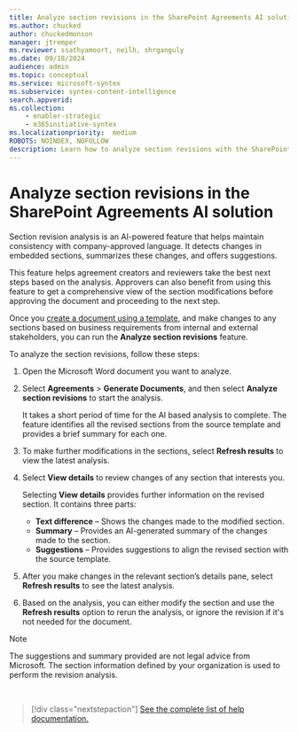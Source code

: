 ```yaml
---
title: Analyze section revisions in the SharePoint Agreements AI solution
ms.author: chucked
author: chuckedmonson
manager: jtremper
ms.reviewer: ssathyamoort, neilh, shrganguly
ms.date: 09/18/2024
audience: admin
ms.topic: conceptual
ms.service: microsoft-syntex
ms.subservice: syntex-content-intelligence
search.appverid: 
ms.collection: 
    - enabler-strategic
    - m365initiative-syntex
ms.localizationpriority:  medium
ROBOTS: NOINDEX, NOFOLLOW
description: Learn how to analyze section revisions with the SharePoint Agreements AI solution.
---
```


# Analyze section revisions in the SharePoint Agreements AI solution

Section revision analysis is an AI-powered feature that helps maintain consistency with company-approved language. It detects changes in embedded sections, summarizes these changes, and offers suggestions.

This feature helps agreement creators and reviewers take the best next steps based on the analysis. Approvers can also benefit from using this feature to get a comprehensive view of the section modifications before approving the document and proceeding to the next step.

Once you [create a document using a template](agreements-create-template.md), and make changes to any sections based on business requirements from internal and external stakeholders, you can run the **Analyze section revisions** feature.

To analyze the section revisions, follow these steps:

1. Open the Microsoft Word document you want to analyze.

2. Select **Agreements** > **Generate Documents**, and then select **Analyze section revisions** to start the analysis.

    It takes a short period of time for the AI based analysis to complete. The feature  identifies all the revised sections from the source template and provides a brief summary for each one.

3. To make further modifications in the sections, select **Refresh results** to view the latest analysis.

4. Select **View details** to review changes of any section that interests you.

    Selecting **View details** provides further information on the revised section. It contains three parts:

    - **Text difference** – Shows the changes made to the modified section.
    - **Summary** – Provides an AI-generated summary of the changes made to the section.
    - **Suggestions** – Provides suggestions to align the revised section with the source template.

5. After you make changes in the relevant section’s details pane, select **Refresh results** to see the latest analysis.

6. Based on the analysis, you can either modify the section and use the **Refresh results** option to rerun the analysis, or ignore the revision if it's not needed for the document.

> [!NOTE]
>The suggestions and summary provided are not legal advice from Microsoft. The section information defined by your organization is used to perform the revision analysis.

<br>

> [!div class="nextstepaction"]
> [See the complete list of help documentation.](agreements-overview.md#help-documentation)